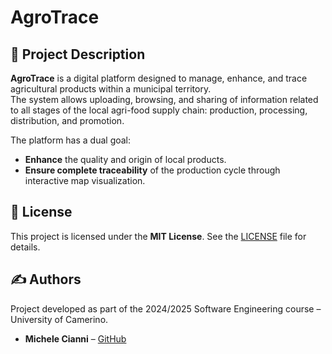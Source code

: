 # AgroTrace

## 📌 Project Description

**AgroTrace** is a digital platform designed to manage, enhance, and trace agricultural products within a municipal territory.  
The system allows uploading, browsing, and sharing of information related to all stages of the local agri-food supply chain: production, processing, distribution, and promotion.

The platform has a dual goal:
- **Enhance** the quality and origin of local products.
- **Ensure complete traceability** of the production cycle through interactive map visualization.

## 📄 License

This project is licensed under the **MIT License**. See the [LICENSE](LICENSE) file for details.

## ✍️ Authors

Project developed as part of the 2024/2025 Software Engineering course – University of Camerino.
- **Michele Cianni** – [GitHub](https://github.com/cianni-michele)
